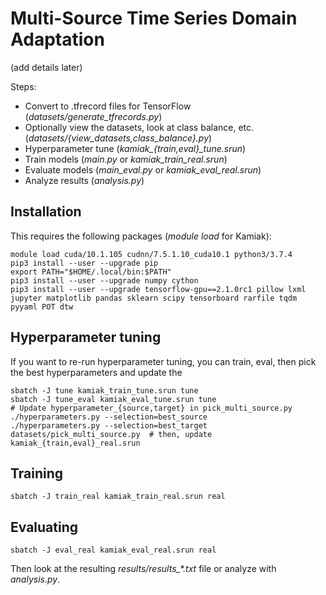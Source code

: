 # Multi-Source Time Series Domain Adaptation

(add details later)

Steps:

- Convert to .tfrecord files for TensorFlow (*datasets/generate_tfrecords.py*)
- Optionally view the datasets, look at class balance, etc. (*datasets/{view_datasets,class_balance}.py*)
- Hyperparameter tune (*kamiak_{train,eval}_tune.srun*)
- Train models (*main.py* or *kamiak_train_real.srun*)
- Evaluate models (*main_eval.py* or *kamiak_eval_real.srun*)
- Analyze results (*analysis.py*)

## Installation

This requires the following packages (*module load* for Kamiak):

    module load cuda/10.1.105 cudnn/7.5.1.10_cuda10.1 python3/3.7.4
    pip3 install --user --upgrade pip
    export PATH="$HOME/.local/bin:$PATH"
    pip3 install --user --upgrade numpy cython
    pip3 install --user --upgrade tensorflow-gpu==2.1.0rc1 pillow lxml jupyter matplotlib pandas sklearn scipy tensorboard rarfile tqdm pyyaml POT dtw

## Hyperparameter tuning
If you want to re-run hyperparameter tuning, you can train, eval, then pick
the best hyperparameters and update the

    sbatch -J tune kamiak_train_tune.srun tune
    sbatch -J tune_eval kamiak_eval_tune.srun tune
    # Update hyperparameter_{source,target} in pick_multi_source.py
    ./hyperparameters.py --selection=best_source
    ./hyperparameters.py --selection=best_target
    datasets/pick_multi_source.py  # then, update kamiak_{train,eval}_real.srun

## Training

    sbatch -J train_real kamiak_train_real.srun real

## Evaluating

    sbatch -J eval_real kamiak_eval_real.srun real

Then look at the resulting *results/results_\*.txt* file or analyze with *analysis.py*.
